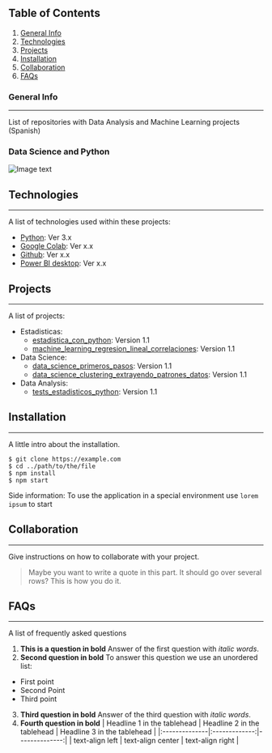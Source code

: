 
## Table of Contents
1. [General Info](#general-info)
2. [Technologies](#technologies)
3. [Projects](#projects)
4. [Installation](#installation)
5. [Collaboration](#collaboration)
6. [FAQs](#faqs)
### General Info
***
List of repositories with Data Analysis and Machine Learning projects (Spanish) 
### Data Science and Python
![Image text](\231026-1_data_science_practices\assets\cover_image.jpg)
## Technologies
***
A list of technologies used within these projects:
* [Python](https://www.python.org/doc/): Ver 3.x
* [Google Colab](https://colab.google/): Ver x.x
* [Github](https://docs.github.com/es): Ver x.x
* [Power BI desktop](https://learn.microsoft.com/en-us/power-bi/): Ver x.x
## Projects
***
A list of projects:
* Estadisticas:
  * [estadistica_con_python](https://github.com/JuanPerezMolina/estadistica_con_python): Version 1.1 
  * [machine_learning_regresion_lineal_correlaciones](https://github.com/JuanPerezMolina/machine_learning_regresion_lineal_correlaciones): Version 1.1 
* Data Science:
  * [data_science_primeros_pasos](https://github.com/JuanPerezMolina/data_science_primeros_pasos): Version 1.1
  * [data_science_clustering_extrayendo_patrones_datos](hhttps://github.com/JuanPerezMolina/data_science_clustering_extrayendo_patrones_datos): Version 1.1
* Data Analysis:
  * [tests_estadisticos_python](https://github.com/JuanPerezMolina/tests_estadisticos_python): Version 1.1
## Installation
***
A little intro about the installation. 
```
$ git clone https://example.com
$ cd ../path/to/the/file
$ npm install
$ npm start
```
Side information: To use the application in a special environment use ```lorem ipsum``` to start
## Collaboration
***
Give instructions on how to collaborate with your project.
> Maybe you want to write a quote in this part. 
> It should go over several rows?
> This is how you do it.
## FAQs
***
A list of frequently asked questions
1. **This is a question in bold**
Answer of the first question with _italic words_. 
2. __Second question in bold__ 
To answer this question we use an unordered list:
* First point
* Second Point
* Third point
3. **Third question in bold**
Answer of the third question with *italic words*.
4. **Fourth question in bold**
| Headline 1 in the tablehead | Headline 2 in the tablehead | Headline 3 in the tablehead |
|:--------------|:-------------:|--------------:|
| text-align left | text-align center | text-align right |